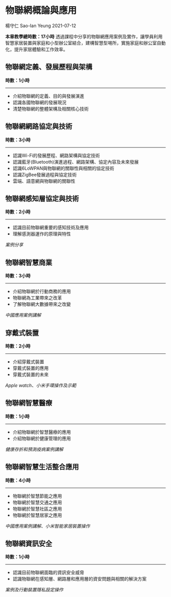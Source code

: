 # 物聯網概論與應用
楊守仁 Sao-Ian Yeung
2021-07-12

**本章教學總時數：17小時**
透過課程中分享的物聯網應用案例及實作，讓學員利用智慧家居裝置與家庭和小型辦公室結合，建構智慧型埸所，實施家庭和辦公室自動化，提升家居體驗和工作效率。

## 物聯網定義、發展歷程與架構
**時數：1小時**
****

* 介紹物聯網的定義、目的與發展演進
* 認識各國物聯網的發展現況
* 清楚物聯網的整體架構及相關核心技術

## 物聯網網路協定與技術
**時數：3小時**
****

* 認識Wi-Fi的發展歷程、網路架構與協定技術
* 認識藍牙(Bluetooth)演進過程、網路架構、協定內容及未來發展
* 認識6LoWPAN與物聯網的關聯性與相關的協定技術
* 認識ZigBee發展過程與協定技術
* 雲端、語意網與物聯網的關聯性

## 物聯網感知層協定與技術
**時數：2小時**
****

* 認識目前物聯網重要的感知技術及應用
* 理解感測器運作的原理與特性

*案例分享*

## 物聯網智慧商業
**時數：3小時**
****

* 介紹物聯網於行動商務的應用
* 物聯網為工業帶來之改革
* 了解物聯網大數據帶來之改變

*中國應用案例講解*

## 穿戴式裝置
**時數：2小時**
****

* 介紹穿戴式裝置
* 穿戴式裝置的應用
* 穿戴式裝置的未來

*Apple watch、小米手環操作及示範*

## 物聯網智慧醫療
**時數：1小時**
****

* 介紹物聯網於智慧醫療的應用
* 介紹物聯網於健康管理的應用

*健康存折和預測疫病案例講解*

## 物聯網智慧生活整合應用
**時數：4小時**
****

* 物聯網於智慧節能之應用
* 物聯網於智慧交通之應用
* 物聯網於智慧社區之應用
* 物聯網於智慧居家之應用

*中國應用案例講解、小米智能家居裝置操作*

## 物聯網資訊安全
**時數：1小時**
****

* 認識目前物聯網面臨的資訊安全威脅
* 認識物聯網在感知層、網路層和應用層的資安問題與相關的解決方案

*案例及行動裝置隱私設定操作*